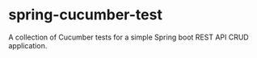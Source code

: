 # spring-cucumber-test
A collection of Cucumber tests for a simple Spring boot REST API CRUD application.

